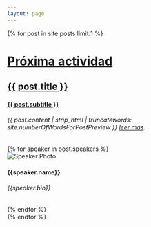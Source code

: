 ```yaml
--- 
layout: page 
--- 
```

{% for post in site.posts limit:1 %}
<div class="next-activity-container" style="background-image: url('{{ post.banner }}')">
  <div class="next-activity-main-info-container">
    <div class="next-activity-main-info-text-content">
      <h1>
        <a class="no-underline-link" href="{{ post.url }} ">Próxima actividad</a>
      </h1>
      <h2>
        <a class="no-underline-link" href="{{ post.url }} ">{{ post.title }}</a>
      </h2>
      <h4>
        <a class="no-underline-link" href="{{ post.url }} ">{{ post.subtitle }}</a>
      </h4>
      <h6>{{ post.content | strip_html | truncatewords: site.numberOfWordsForPostPreview }}
      <a href="{{ post.url }} "> leer más</a>.
      </h6>
    </div>
    <div class="next-activity-main-info-speakers">
      {% for speaker in post.speakers %}
      <div class="next-activity-speaker-content">
        <div class="next-activity-speaker-content-left">
          <img class="avatar" alt="Speaker Photo" src="{{speaker.photo}}">
        </div>
        <div class="next-activity-speaker-content-right">
          <h4>{{speaker.name}}</h4>
          <h6>{{speaker.bio}}</h6>
        </div>
      </div>
      {% endfor %}
    </div>
  </div>
</div>
{% endfor %}